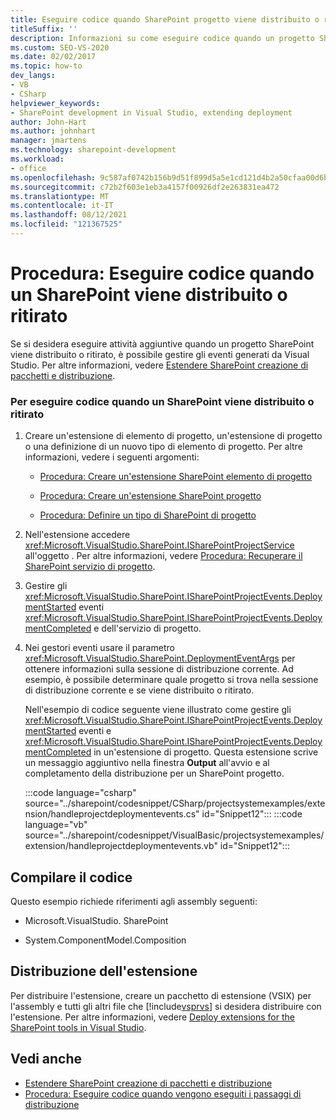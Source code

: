 ```yaml
---
title: Eseguire codice quando SharePoint progetto viene distribuito o ritirato
titleSuffix: ''
description: Informazioni su come eseguire codice quando un progetto SharePoint viene distribuito o ritirato in modo da poter gestire gli eventi generati da Visual Studio.
ms.custom: SEO-VS-2020
ms.date: 02/02/2017
ms.topic: how-to
dev_langs:
- VB
- CSharp
helpviewer_keywords:
- SharePoint development in Visual Studio, extending deployment
author: John-Hart
ms.author: johnhart
manager: jmartens
ms.technology: sharepoint-development
ms.workload:
- office
ms.openlocfilehash: 9c587af0742b156b9d51f899d5a5e1cd121d4b2a50cfaa00d6b922e7c9054c2c
ms.sourcegitcommit: c72b2f603e1eb3a4157f00926df2e263831ea472
ms.translationtype: MT
ms.contentlocale: it-IT
ms.lasthandoff: 08/12/2021
ms.locfileid: "121367525"
---
```

# <a name="how-to-run-code-when-a-sharepoint-project-is-deployed-or-retracted"></a>Procedura: Eseguire codice quando un SharePoint viene distribuito o ritirato
  Se si desidera eseguire attività aggiuntive quando un progetto SharePoint viene distribuito o ritirato, è possibile gestire gli eventi generati da Visual Studio. Per altre informazioni, vedere [Estendere SharePoint creazione di pacchetti e distribuzione](../sharepoint/extending-sharepoint-packaging-and-deployment.md).

### <a name="to-run-code-when-a-sharepoint-project-is-deployed-or-retracted"></a>Per eseguire codice quando un SharePoint viene distribuito o ritirato

1. Creare un'estensione di elemento di progetto, un'estensione di progetto o una definizione di un nuovo tipo di elemento di progetto. Per altre informazioni, vedere i seguenti argomenti:

   - [Procedura: Creare un'estensione SharePoint elemento di progetto](../sharepoint/how-to-create-a-sharepoint-project-item-extension.md)

   - [Procedura: Creare un'estensione SharePoint progetto](../sharepoint/how-to-create-a-sharepoint-project-extension.md)

   - [Procedura: Definire un tipo di SharePoint di progetto](../sharepoint/how-to-define-a-sharepoint-project-item-type.md)

2. Nell'estensione accedere <xref:Microsoft.VisualStudio.SharePoint.ISharePointProjectService> all'oggetto . Per altre informazioni, vedere [Procedura: Recuperare il SharePoint servizio di progetto](../sharepoint/how-to-retrieve-the-sharepoint-project-service.md).

3. Gestire gli <xref:Microsoft.VisualStudio.SharePoint.ISharePointProjectEvents.DeploymentStarted> eventi <xref:Microsoft.VisualStudio.SharePoint.ISharePointProjectEvents.DeploymentCompleted> e dell'servizio di progetto.

4. Nei gestori eventi usare il parametro <xref:Microsoft.VisualStudio.SharePoint.DeploymentEventArgs> per ottenere informazioni sulla sessione di distribuzione corrente. Ad esempio, è possibile determinare quale progetto si trova nella sessione di distribuzione corrente e se viene distribuito o ritirato.

   Nell'esempio di codice seguente viene illustrato come gestire gli <xref:Microsoft.VisualStudio.SharePoint.ISharePointProjectEvents.DeploymentStarted> eventi e <xref:Microsoft.VisualStudio.SharePoint.ISharePointProjectEvents.DeploymentCompleted> in un'estensione di progetto. Questa estensione scrive un messaggio aggiuntivo nella finestra **Output** all'avvio e al completamento della distribuzione per un SharePoint progetto.

   :::code language="csharp" source="../sharepoint/codesnippet/CSharp/projectsystemexamples/extension/handleprojectdeploymentevents.cs" id="Snippet12":::
   :::code language="vb" source="../sharepoint/codesnippet/VisualBasic/projectsystemexamples/extension/handleprojectdeploymentevents.vb" id="Snippet12":::

## <a name="compile-the-code"></a>Compilare il codice
 Questo esempio richiede riferimenti agli assembly seguenti:

- Microsoft.VisualStudio. SharePoint

- System.ComponentModel.Composition

## <a name="deploy-the-extension"></a>Distribuzione dell'estensione
 Per distribuire l'estensione, creare un pacchetto di estensione (VSIX) per l'assembly e tutti gli altri file che [!include[vsprvs](../sharepoint/includes/vsprvs-md.md)] si desidera distribuire con l'estensione. Per altre informazioni, vedere [Deploy extensions for the SharePoint tools in Visual Studio](../sharepoint/deploying-extensions-for-the-sharepoint-tools-in-visual-studio.md).

## <a name="see-also"></a>Vedi anche
- [Estendere SharePoint creazione di pacchetti e distribuzione](../sharepoint/extending-sharepoint-packaging-and-deployment.md)
- [Procedura: Eseguire codice quando vengono eseguiti i passaggi di distribuzione](../sharepoint/how-to-run-code-when-deployment-steps-are-executed.md)
